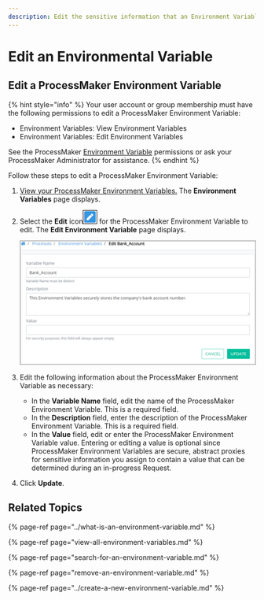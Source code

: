 ```yaml
---
description: Edit the sensitive information that an Environment Variable represents.
---
```


# Edit an Environmental Variable

## Edit a ProcessMaker Environment Variable

{% hint style="info" %}
Your user account or group membership must have the following permissions to edit a ProcessMaker Environment Variable:

* Environment Variables: View Environment Variables
* Environment Variables: Edit Environment Variables

See the ProcessMaker [Environment Variable](../../../processmaker-administration/permission-descriptions-for-users-and-groups.md#environment-variables) permissions or ask your ProcessMaker Administrator for assistance.
{% endhint %}

Follow these steps to edit a ProcessMaker Environment Variable:

1. [View your ProcessMaker Environment Variables.](view-all-environment-variables.md) The **Environment Variables** page displays.
2. Select the **Edit** icon![](../../../.gitbook/assets/edit-icon.png) for the ProcessMaker Environment Variable to edit. The **Edit Environment Variable** page displays.  

   ![](../../../.gitbook/assets/edit-environment-variable-page-processes.png)

3. Edit the following information about the ProcessMaker Environment Variable as necessary:
   * In the **Variable Name** field, edit the name of the ProcessMaker Environment Variable. This is a required field.
   * In the **Description** field, enter the description of the ProcessMaker Environment Variable. This is a required field.
   * In the **Value** field, edit or enter the ProcessMaker Environment Variable value. Entering or editing a value is optional since ProcessMaker Environment Variables are secure, abstract proxies for sensitive information you assign to contain a value that can be determined during an in-progress Request.
4. Click **Update**.

## Related Topics

{% page-ref page="../what-is-an-environment-variable.md" %}

{% page-ref page="view-all-environment-variables.md" %}

{% page-ref page="search-for-an-environment-variable.md" %}

{% page-ref page="remove-an-environment-variable.md" %}

{% page-ref page="../create-a-new-environment-variable.md" %}

